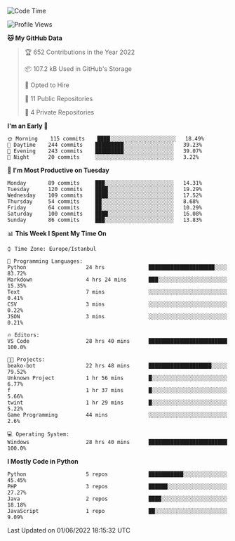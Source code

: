 <!--START_SECTION:waka-->
![Code Time](http://img.shields.io/badge/Code%20Time-263%20hrs%2010%20mins-blue)

![Profile Views](http://img.shields.io/badge/Profile%20Views-0-blue)

**🐱 My GitHub Data** 

> 🏆 652 Contributions in the Year 2022
 > 
> 📦 107.2 kB Used in GitHub's Storage 
 > 
> 💼 Opted to Hire
 > 
> 📜 11 Public Repositories 
 > 
> 🔑 4 Private Repositories  
 > 
**I'm an Early 🐤** 

```text
🌞 Morning    115 commits    ████░░░░░░░░░░░░░░░░░░░░░   18.49% 
🌆 Daytime    244 commits    █████████░░░░░░░░░░░░░░░░   39.23% 
🌃 Evening    243 commits    █████████░░░░░░░░░░░░░░░░   39.07% 
🌙 Night      20 commits     ░░░░░░░░░░░░░░░░░░░░░░░░░   3.22%

```
📅 **I'm Most Productive on Tuesday** 

```text
Monday       89 commits     ███░░░░░░░░░░░░░░░░░░░░░░   14.31% 
Tuesday      120 commits    ████░░░░░░░░░░░░░░░░░░░░░   19.29% 
Wednesday    109 commits    ████░░░░░░░░░░░░░░░░░░░░░   17.52% 
Thursday     54 commits     ██░░░░░░░░░░░░░░░░░░░░░░░   8.68% 
Friday       64 commits     ██░░░░░░░░░░░░░░░░░░░░░░░   10.29% 
Saturday     100 commits    ████░░░░░░░░░░░░░░░░░░░░░   16.08% 
Sunday       86 commits     ███░░░░░░░░░░░░░░░░░░░░░░   13.83%

```


📊 **This Week I Spent My Time On** 

```text
⌚︎ Time Zone: Europe/Istanbul

💬 Programming Languages: 
Python                   24 hrs              █████████████████████░░░░   83.72% 
Markdown                 4 hrs 24 mins       ███░░░░░░░░░░░░░░░░░░░░░░   15.35% 
Text                     7 mins              ░░░░░░░░░░░░░░░░░░░░░░░░░   0.41% 
CSV                      3 mins              ░░░░░░░░░░░░░░░░░░░░░░░░░   0.22% 
JSON                     3 mins              ░░░░░░░░░░░░░░░░░░░░░░░░░   0.21%

🔥 Editors: 
VS Code                  28 hrs 40 mins      █████████████████████████   100.0%

🐱‍💻 Projects: 
beako-bot                22 hrs 48 mins      ████████████████████░░░░░   79.52% 
Unknown Project          1 hr 56 mins        █░░░░░░░░░░░░░░░░░░░░░░░░   6.77% 
f                        1 hr 37 mins        █░░░░░░░░░░░░░░░░░░░░░░░░   5.66% 
twint                    1 hr 29 mins        █░░░░░░░░░░░░░░░░░░░░░░░░   5.22% 
Game Programming         44 mins             ░░░░░░░░░░░░░░░░░░░░░░░░░   2.6%

💻 Operating System: 
Windows                  28 hrs 40 mins      █████████████████████████   100.0%

```

**I Mostly Code in Python** 

```text
Python                   5 repos             ███████████░░░░░░░░░░░░░░   45.45% 
PHP                      3 repos             ██████░░░░░░░░░░░░░░░░░░░   27.27% 
Java                     2 repos             ████░░░░░░░░░░░░░░░░░░░░░   18.18% 
JavaScript               1 repo              ██░░░░░░░░░░░░░░░░░░░░░░░   9.09%

```



 Last Updated on 01/06/2022 18:15:32 UTC
<!--END_SECTION:waka-->

<!--
**3nws/3nws** is a ✨ _special_ ✨ repository because its `README.md` (this file) appears on your GitHub profile.

Here are some ideas to get you started:

- 🔭 I’m currently working on ...
- 🌱 I’m currently learning ...
- 👯 I’m looking to collaborate on ...
- 🤔 I’m looking for help with ...
- 💬 Ask me about ...
- 📫 How to reach me: ...
- 😄 Pronouns: ...
- ⚡ Fun fact: ...
-->
